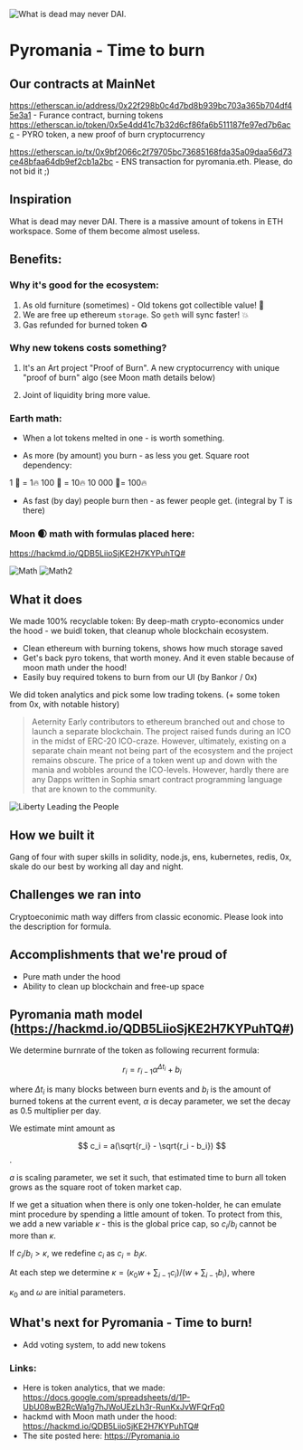 ![What is dead may never DAI.
](https://github.com/zdai-io/Pyromania-ETHParis/blob/master/img/logo_pure_time_moto.jpg?raw=true "What is dead may never DAI.
")

# Pyromania - Time to burn

## Our contracts at MainNet
https://etherscan.io/address/0x22f298b0c4d7bd8b939bc703a365b704df45e3a1 - Furance contract, burning tokens
https://etherscan.io/token/0x5e4dd41c7b32d6cf86fa6b511187fe97ed7b6acc - PYRO token, a new proof of burn cryptocurrency

https://etherscan.io/tx/0x9bf2066c2f79705bc73685168fda35a09daa56d73ce48bfaa64db9ef2cb1a2bc - ENS transaction for pyromania.eth. Please, do not bid it ;)


## Inspiration

What is dead may never DAI.
There is a massive amount of tokens in ETH workspace. Some of them become almost useless.

## Benefits:

### Why it's good for the ecosystem:

1. As old furniture (sometimes) - Old tokens got collectible value! 🏺
2. We are free up ethereum `storage`. So `geth` will sync faster! 💥
3. Gas refunded for burned token :recycle:

### Why new tokens costs something?

1. It's an Art project "Proof of Burn". A new cryptocurrency with unique "proof of burn" algo (see Moon math details below)

2. Joint of liquidity bring more value.

### Earth math:

- When a lot tokens melted in one - is worth something.

- As more (by amount) you burn - as less you get.
Square root dependency:

1 🧸  = 1🔥
100 🧸 = 10🔥
10 000 🧸= 100🔥


- As fast (by day) people burn then - as fewer people get. (integral by T is there)


### Moon 🌒 math with formulas placed here:
 https://hackmd.io/QDB5LiioSjKE2H7KYPuhTQ#

![Math](https://github.com/zdai-io/Pyromania-ETHParis/blob/master/img/math2.png?raw=true "Math1")
![Math2](https://github.com/zdai-io/Pyromania-ETHParis/blob/master/img/math1.png?raw=true "Math2")


## What it does

We made 100% recyclable token: By deep-math crypto-economics under the hood - we buidl token, that cleanup whole blockchain ecosystem.

- Clean ethereum with burning tokens, shows how much storage saved
- Get's back pyro tokens, that worth money. And it even stable because of moon math under the hood!
- Easily buy required tokens to burn from our UI (by Bankor / 0x)

We did token analytics and pick some low trading tokens. (+ some token from 0x, with notable history)

> Aeternity
> Early contributors to ethereum branched out and chose to launch a separate blockchain. The project raised funds during an ICO in the midst of ERC-20 ICO-craze. However, ultimately, existing on a separate chain meant not being part of the ecosystem and the project remains obscure. The price of a token went up and down with the mania and wobbles around the ICO-levels. However, hardly there are any Dapps written in Sophia smart contract programming language that are known to the community.

![Liberty Leading the People](https://github.com/zdai-io/Pyromania-ETHParis/blob/master/img/Liberty%20Leading%20the%20People_chart.jpg?raw=true "Liberty Leading the People
")


## How we built it

Gang of four with super skills in solidity, node.js, ens, kubernetes, redis, 0x, skale do our best by working all day and night.

## Challenges we ran into

Cryptoeconimic math way differs from classic economic. Please look into the description for formula.

## Accomplishments that we're proud of

- Pure math under the hood
- Ability to clean up blockchain and free-up space

## Pyromania math model (https://hackmd.io/QDB5LiioSjKE2H7KYPuhTQ#)

We determine burnrate of the token as following recurrent formula:

$$ r_i = r_{i-1} \alpha^{\Delta t_i} + b_i$$

where $\Delta t_i$ is many blocks between burn events and $b_i$ is the amount of burned tokens at the current event, $\alpha$ is decay parameter, we set the decay as $0.5$ multiplier per day.

We estimate mint amount as

$$ c_i = a(\sqrt{r_i} - \sqrt{r_i - b_i}) $$.

$a$ is scaling parameter, we set it such, that estimated time to burn all token grows as the square root of token market cap.

If we get a situation when there is only one token-holder, he can emulate mint procedure by spending a little amount of token. To protect from this, we add a new variable $\kappa$ - this is the global price cap, so $c_i/b_i$ cannot be more than $\kappa$.

If $c_i/b_i > \kappa$, we redefine $c_i$ as $c_i = b_i\kappa$.

At each step we determine $\kappa = (\kappa_0 w + \sum_{i-1} c_i)/(w + \sum_{i-1} b_i)$, where

$\kappa_0$ and $\omega$ are initial parameters.


## What's next for Pyromania - Time to burn!

- Add voting system, to add new tokens

### Links:
- Here is token analytics, that we made: https://docs.google.com/spreadsheets/d/1P-UbU08wB2RcWa1g7hJWoUEzLh3r-RunKxJvWFQrFq0
- hackmd with Moon math under the hood: https://hackmd.io/QDB5LiioSjKE2H7KYPuhTQ#
- The site posted here: https://Pyromania.io
